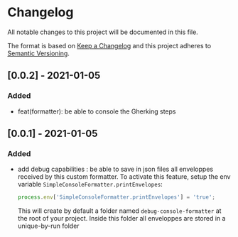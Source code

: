 # Changelog

All notable changes to this project will be documented in this file.

The format is based on [Keep a Changelog](http://keepachangelog.com/en/1.0.0/)
and this project adheres to [Semantic Versioning](http://semver.org/spec/v2.0.0.html).

## [0.0.2] - 2021-01-05

### Added

- feat(formatter): be able to console the Gherking steps

## [0.0.1] - 2021-01-05

### Added

- add debug capabilities : be able to save in json files all enveloppes received by this custom formatter.
  To activate this feature, setup the env variable `SimpleConsoleFormatter.printEnvelopes`:

  ```js
  process.env['SimpleConsoleFormatter.printEnvelopes'] = 'true';
  ```

  This will create by default a folder named `debug-console-formatter` at the root of your project. Inside this folder all enveloppes are stored in a unique-by-run folder
